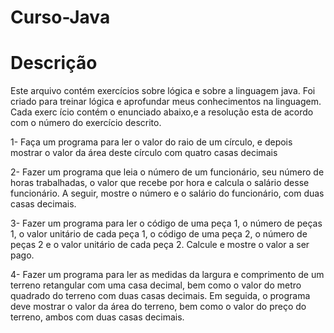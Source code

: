 
#  Curso-Java

# Descrição

Este arquivo contém exercícios sobre lógica e  sobre a linguagem java.
Foi criado para treinar lógica e aprofundar meus conhecimentos na linguagem.
Cada exerc ício contém o enunciado abaixo,e a resolução esta de acordo com o número do exercício descrito.

1- Faça um programa para ler o valor do raio de um círculo, e depois mostrar o valor da área deste círculo com quatro 
casas decimais

2- Fazer um programa que leia o número de um funcionário, seu número de horas trabalhadas, o valor que recebe por 
hora e calcula o salário desse funcionário. A seguir, mostre o número e o salário do funcionário, com duas casas 
decimais.

3- Fazer um programa para ler o código de uma peça 1, o número de peças 1, o valor unitário de cada peça 1, o 
código de uma peça 2, o número de peças 2 e o valor unitário de cada peça 2. Calcule e mostre o valor a ser pago.

4- Fazer um programa para ler as medidas da largura e comprimento de um terreno retangular com uma 
casa decimal, bem como o valor do metro quadrado do terreno com duas casas decimais. Em seguida, 
o programa deve mostrar o valor da área do terreno, bem como o valor do preço do terreno, ambos com 
duas casas decimais.
